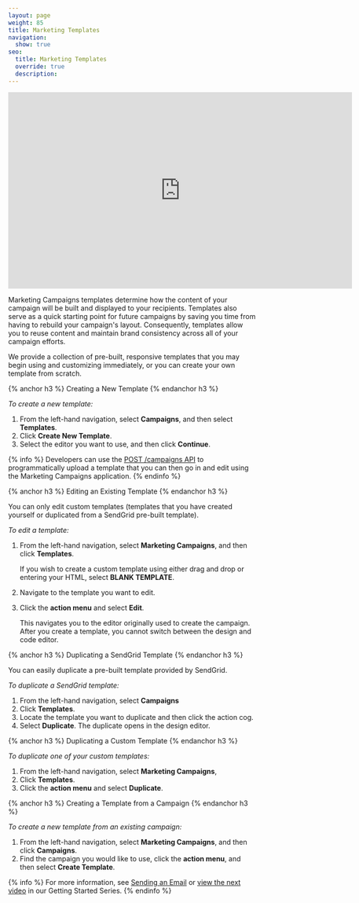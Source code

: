 ```yaml
---
layout: page
weight: 85
title: Marketing Templates
navigation:
  show: true
seo:
  title: Marketing Templates
  override: true
  description:
---
```


<iframe src="https://player.vimeo.com/video/120738522" width="700" height="400" frameborder="0" webkitallowfullscreen mozallowfullscreen allowfullscreen></iframe>

Marketing Campaigns templates determine how the content of your campaign will be built and displayed to your recipients. Templates also serve as a quick starting point for future campaigns by saving you time from having to rebuild your campaign's layout. Consequently, templates allow you to reuse content and maintain brand consistency across all of your campaign efforts.

We provide a collection of pre-built, responsive templates that you may begin using and customizing immediately, or you can create your own template from scratch.

{% anchor h3 %}
Creating a New Template
{% endanchor h3 %}

*To create a new template:*

1. From the left-hand navigation, select **Campaigns**, and then select **Templates**.  
2. Click **Create New Template**.  
3. Select the editor you want to use, and then click **Continue**. 

{% info %}
Developers can use the [POST /campaigns API](https://sendgrid.api-docs.io/v3.0/campaigns-api/create-a-campaign) to programmatically upload a template that you can then go in and edit using the Marketing Campaigns application.
{% endinfo %}

{% anchor h3 %}
Editing an Existing Template
{% endanchor h3 %}

You can only edit custom templates (templates that you have created yourself or duplicated from a SendGrid pre-built template).

*To edit a template:*
 
1. From the left-hand navigation, select **Marketing Campaigns**, and then click **Templates**. 
 
   If you wish to create a custom template using either drag and drop or entering your HTML, select **BLANK TEMPLATE**. 

1. Navigate to the template you want to edit.   
1. Click the **action menu** and select **Edit**. 

   This navigates you to the editor originally used to create the campaign. After you create a template, you cannot switch between the design and code editor.

{% anchor h3 %}
Duplicating a SendGrid Template
{% endanchor h3 %}

You can easily duplicate a pre-built template provided by SendGrid. 

*To duplicate a SendGrid template:*

1. From the left-hand navigation, select **Campaigns**  
1. Click **Templates**.  
1. Locate the template you want to duplicate and then click the action cog. 
1. Select **Duplicate**. The duplicate opens in the design editor. 

{% anchor h3 %}
Duplicating a Custom Template
{% endanchor h3 %}

*To duplicate one of your custom templates:*

1. From the left-hand navigation, select **Marketing Campaigns**,  
1. Click **Templates**. 
1. Click the **action menu** and select **Duplicate**. 

{% anchor h3 %}
Creating a Template from a Campaign
{% endanchor h3 %}

*To create a new template from an existing campaign:*

1. From the left-hand navigation, select **Marketing Campaigns**, and then click **Campaigns**.
1. Find the campaign you would like to use, click the **action menu**, and then select **Create Template**. 

{% info %}
For more information, see [Sending an Email](https://sendgrid.com/docs/User_Guide/Marketing_Campaigns/getting_started.html) or [view the next video](https://vimeo.com/139274837) in our Getting Started Series.
{% endinfo %}
